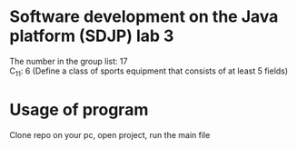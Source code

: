 # Software development on the Java platform (SDJP) lab 3
The number in the group list: 17  
C<sub>11</sub>: 6 (Define a class of sports equipment that consists of at least 5 fields)  

# Usage of program
Clone repo on your pc, open project, run the main file
